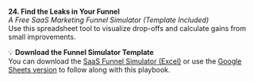 **24. Find the Leaks in Your Funnel**  
_A Free SaaS Marketing Funnel Simulator (Template Included)_  
Use this spreadsheet tool to visualize drop-offs and calculate gains from small improvements.

💡 **Download the Funnel Simulator Template**  
You can download the [SaaS Funnel Simulator (Excel)](../../templates/retention/SaaS%20Funnel%20Simulator.xlsx) or use the [Google Sheets version](../../templates/retention/SaaS%20Funnel%20Simulator%20(Google%20Sheet).md) to follow along with this playbook.


